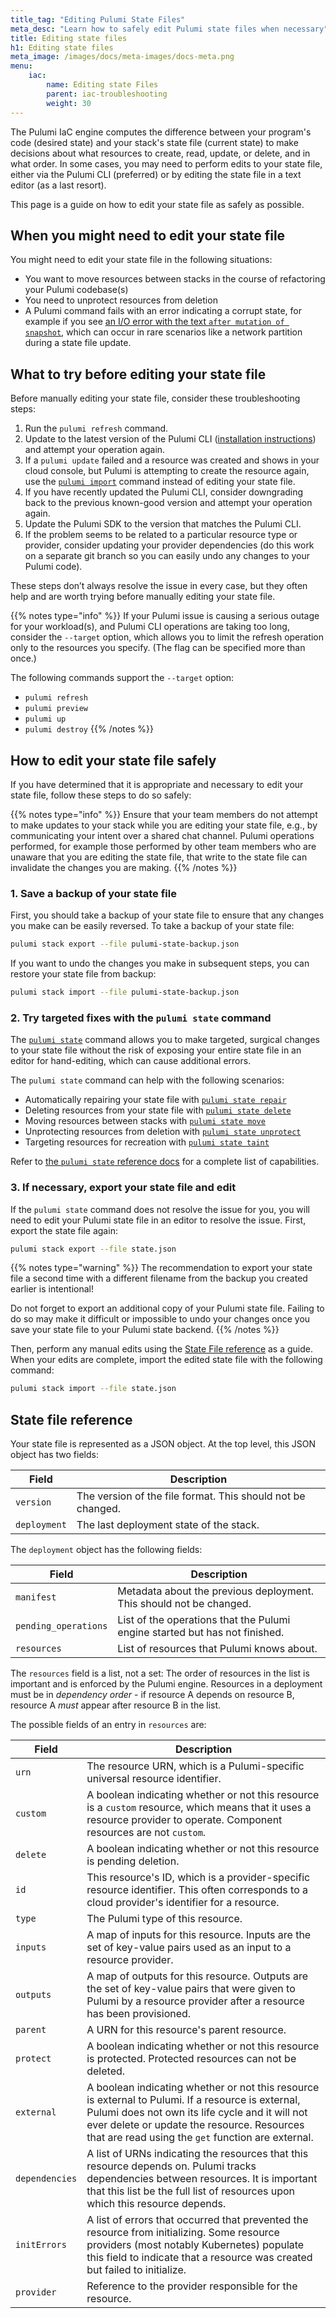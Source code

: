 ```yaml
---
title_tag: "Editing Pulumi State Files"
meta_desc: "Learn how to safely edit Pulumi state files when necessary"
title: Editing state files
h1: Editing state files
meta_image: /images/docs/meta-images/docs-meta.png
menu:
    iac:
        name: Editing state Files
        parent: iac-troubleshooting
        weight: 30
---
```


The Pulumi IaC engine computes the difference between your program's code (desired state) and your stack's state file (current state) to make decisions about what resources to create, read, update, or delete, and in what order. In some cases, you may need to perform edits to your state file, either via the Pulumi CLI (preferred) or by editing the state file in a text editor (as a last resort).

This page is a guide on how to edit your state file as safely as possible.

## When you might need to edit your state file

You might need to edit your state file in the following situations:

- You want to move resources between stacks in the course of refactoring your Pulumi codebase(s)
- You need to unprotect resources from deletion
- A Pulumi command fails with an error indicating a corrupt state, for example if you see [an I/O error with the text `after mutation of snapshot`](/docs/iac/troubleshooting#post-step-event), which can occur in rare scenarios like a network partition during a state file update.

## What to try before editing your state file

Before manually editing your state file, consider these troubleshooting steps:

1. Run the `pulumi refresh` command.
1. Update to the latest version of the Pulumi CLI ([installation instructions](/docs/iac/download-install/)) and attempt your operation again.
1. If a `pulumi update` failed and a resource was created and shows in your cloud console, but Pulumi is attempting to create the resource again, use the [`pulumi import`](/docs/iac/cli/commands/pulumi_import) command instead of editing your state file.
1. If you have recently updated the Pulumi CLI, consider downgrading back to the previous known-good version and attempt your operation again.
1. Update the Pulumi SDK to the version that matches the Pulumi CLI.
1. If the problem seems to be related to a particular resource type or provider, consider updating your provider dependencies (do this work on a separate git branch so you can easily undo any changes to your Pulumi code).

These steps don’t always resolve the issue in every case, but they often help and are worth trying before manually editing your state file.

{{% notes type="info" %}}
If your Pulumi issue is causing a serious outage for your workload(s), and Pulumi CLI operations are taking too long, consider the `--target` option, which allows you to limit the refresh operation only to the resources you specify. (The flag can be specified more than once.)

The following commands support the `--target` option:

- `pulumi refresh`
- `pulumi preview`
- `pulumi up`
- `pulumi destroy`
{{% /notes %}}

## How to edit your state file safely

If you have determined that it is appropriate and necessary to edit your state file, follow these steps to do so safely:

{{% notes type="info" %}}
Ensure that your team members do not attempt to make updates to your stack while you are editing your state file, e.g., by communicating your intent over a shared chat channel. Pulumi operations performed, for example those performed by other team members who are unaware that you are editing the state file, that write to the state file can invalidate the changes you are making.
{{% /notes %}}

### 1. Save a backup of your state file

First, you should take a backup of your state file to ensure that any changes you make can be easily reversed. To take a backup of your state file:

```bash
pulumi stack export --file pulumi-state-backup.json
```

If you want to undo the changes you make in subsequent steps, you can restore your state file from backup:

```bash
pulumi stack import --file pulumi-state-backup.json
```

### 2. Try targeted fixes with the `pulumi state` command

The [`pulumi state`](/docs/iac/cli/commands/pulumi_state) command allows you to make targeted, surgical changes to your state file without the risk of exposing your entire state file in an editor for hand-editing, which can cause additional errors.

The `pulumi state` command can help with the following scenarios:

- Automatically repairing your state file with [`pulumi state repair`](/docs/iac/cli/commands/pulumi_state_repair)
- Deleting resources from your state file with [`pulumi state delete`](/docs/iac/cli/commands/pulumi_state_delete)
- Moving resources between stacks with [`pulumi state move`](/docs/iac/cli/commands/pulumi_state_move)
- Unprotecting resources from deletion with [`pulumi state unprotect`](/docs/iac/cli/commands/pulumi_state_unprotect)
- Targeting resources for recreation with [`pulumi state taint`](/docs/iac/cli/commands/pulumi_state_taint)

Refer to [the `pulumi state` reference docs](/docs/iac/cli/commands/pulumi_state) for a complete list of capabilities.

### 3. If necessary, export your state file and edit

If the `pulumi state` command does not resolve the issue for you, you will need to edit your Pulumi state file in an editor to resolve the issue. First, export the state file again:

```bash
pulumi stack export --file state.json
```

{{% notes type="warning" %}}
The recommendation to export your state file a second time with a different filename from the backup you created earlier is intentional!

Do not forget to export an additional copy of your Pulumi state file. Failing to do so may make it difficult or impossible to undo your changes once you save your state file to your Pulumi state backend.
{{% /notes %}}

Then, perform any manual edits using the [State File reference](#state-file-reference) as a guide. When your edits are complete, import the edited state file with the following command:

```bash
pulumi stack import --file state.json
```

## State file reference

Your state file is represented as a JSON object. At the top level, this JSON object has two fields:

| Field | Description |
| - | - |
| `version` | The version of the file format. This should not be changed. |
| `deployment` | The last deployment state of the stack. |

The `deployment` object has the following fields:

| Field | Description |
| - | - |
| `manifest` | Metadata about the previous deployment. This should not be changed. |
| `pending_operations` | List of the operations that the Pulumi engine started but has not finished. |
| `resources` | List of resources that Pulumi knows about. |

The `resources` field is a list, not a set: The order of resources in the list is important and is enforced by the Pulumi engine. Resources in a deployment must be in *dependency order* - if resource A depends on resource B, resource A *must* appear after resource B in the list.

The possible fields of an entry in `resources` are:

| Field | Description |
| - | - |
| `urn` | The resource URN, which is a Pulumi-specific universal resource identifier. |
| `custom` | A boolean indicating whether or not this resource is a `custom` resource, which means that it uses a resource provider to operate. Component resources are not `custom`. |
| `delete` | A boolean indicating whether or not this resource is pending deletion. |
| `id` | This resource's ID, which is a provider-specific resource identifier. This often corresponds to a cloud provider's identifier for a resource. |
| `type` | The Pulumi type of this resource. |
| `inputs` | A map of inputs for this resource. Inputs are the set of key-value pairs used as an input to a resource provider. |
| `outputs` | A map of outputs for this resource. Outputs are the set of key-value pairs that were given to Pulumi by a resource provider after a resource has been provisioned. |
| `parent` | A URN for this resource's parent resource. |
| `protect` |  A boolean indicating whether or not this resource is protected. Protected resources can not be deleted. |
| `external` | A boolean indicating whether or not this resource is external to Pulumi. If a resource is external, Pulumi does not own its life cycle and it will not ever delete or update the resource. Resources that are read using the `get` function are external. |
| `dependencies` | A list of URNs indicating the resources that this resource depends on. Pulumi tracks dependencies between resources. It is important that this list be the full list of resources upon which this resource depends. |
| `initErrors` | A list of errors that occurred that prevented the resource from initializing. Some resource providers (most notably Kubernetes) populate this field to indicate that a resource was created but failed to initialize. |
| `provider` | Reference to the provider responsible for the resource. |
